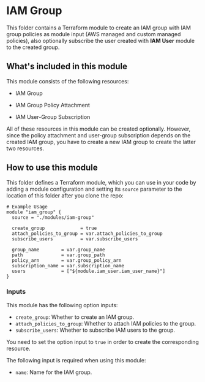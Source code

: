 # IAM Group

This folder contains a Terraform module to create an IAM group with IAM group policies as module input (AWS managed and custom managed policies), also optionally subscribe the user created with **IAM User** module to the created group.

## What's included in this module

This module consists of the following resources:

- IAM Group

- IAM Group Policy Attachment

- IAM User-Group Subscription

All of these resources in this module can be created optionally. However, since the policy attachment and user-group subscription depends on the created IAM group, you have to create a new IAM group to create the latter two resources.

## How to use this module

This folder defines a Terraform module, which you can use in your code by adding a module configuration and setting its `source` parameter to the location of this folder after you clone the repo:

```hcl
# Example Usage
module "iam_group" {
  source = "./modules/iam-group"

  create_group             = true
  attach_policies_to_group = var.attach_policies_to_group
  subscribe_users          = var.subscribe_users

  group_name        = var.group_name
  path              = var.group_path
  policy_arn        = var.group_policy_arn
  subscription_name = var.subscription_name
  users             = ["${module.iam_user.iam_user_name}"]
}
```

### Inputs

This module has the following option inputs:

- `create_group`: Whether to create an IAM group.
- `attach_policies_to_group`: Whether to attach IAM policies to the group.
- `subscribe_users`: Whether to subscribe IAM users to the group.

You need to set the option input to `true` in order to create the corresponding resource.

The following input is required when using this module:

- `name`: Name for the IAM group.